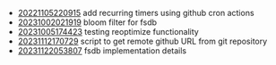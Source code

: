 - [20221105220915](/zet/20221105220915/README.md) add recurring timers using github cron actions
- [20231002021919](/zet/20231002021919/README.md) bloom filter for fsdb
- [20231005174423](/zet/20231005174423/README.md) testing reoptimize functionality
- [20231112170729](/zet/20231112170729/README.md) script to get remote github URL from git repository
- [20231122053807](/zet/20231122053807/README.md) fsdb implementation details

